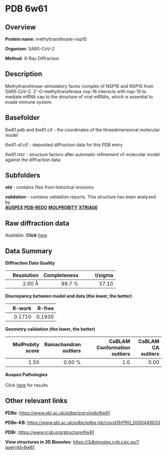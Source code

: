 # PDB 6w61

## Overview

**Protein name**: methyltransferase-nsp10

**Organism**: SARS-CoV-2

**Method**: X-Ray Diffraction

## Description

Methyltransferase-stimulatory factor complex of NSP16 and NSP10 from SARS CoV-2. 2'-O-methyltransferase nsp-16 interacts with nsp-10 to mediate mRNA cap to the structure of viral mRNAs, which is essential to evade immune system.

## Basefolder

6w61.pdb and 6w61.cif - the coordinates of the threedimensional molecular model

6w61-sf.cif - deposited diffraction data for this PDB entry

6w61.mtz - structure factors after automatic refinement of molecular model against the diffraction data

## Subfolders



**old** - contains files from historical revisions

**validation** - contains validation reports. This structure has been analyzed by <br>[**AUSPEX**](https://github.com/thorn-lab/coronavirus_structural_task_force/tree/master/pdb/methyltransferase-nsp10/SARS-CoV-2/6w61/validation/auspex) [**PDB-REDO**](https://github.com/thorn-lab/coronavirus_structural_task_force/tree/master/pdb/methyltransferase-nsp10/SARS-CoV-2/6w61/validation/pdb-redo) [**MOLPROBITY**](https://github.com/thorn-lab/coronavirus_structural_task_force/tree/master/pdb/methyltransferase-nsp10/SARS-CoV-2/6w61/validation/molprobity) [**XTRIAGE**](https://github.com/thorn-lab/coronavirus_structural_task_force/blob/master/pdb/methyltransferase-nsp10/SARS-CoV-2/6w61/validation/Xtriage_output.log)   



## Raw diffraction data

Available. **Click** [here](https://doi.org/10.18430/m36w61) 

## Data Summary
**Diffraction Data Quality**

|   | Resolution | Completeness| I/sigma |
|---|-------------:|----------------:|--------------:|
|   |2.00 Å|99.7  %|<img width=50/>37.10|

**Discrepancy between model and data (the lower, the better)**

|   | **R-work**| **R-free**   
|---|-------------:|----------------:|           
||  0.1710|  0.1930|

**Geometry validation (the lower, the better)**

|   |**MolProbity<br>score**| **Ramachandran<br>outliers** | **CaBLAM<br>Conformation outliers** | **CaBLAM<br>CA outliers** |
|---|-------------:|----------------:|----------------:|---------------:|
||  1.50|  0.00 %|1.0|0.00|

**Auspex Pathologies**<br> <br>Click [here](https://github.com/thorn-lab/coronavirus_structural_task_force/blob/master/pdb/methyltransferase-nsp10/SARS-CoV-2/6w61/validation/auspex/6w61_auspex_comments.txt)  for results

 



## Other relevant links 
**PDBe**:  https://www.ebi.ac.uk/pdbe/entry/pdb/6w61

**PDBe-KB**: https://www.ebi.ac.uk/pdbe/pdbe-kb/covid19/PRO_0000449633 
 
**PDBr**: https://www.rcsb.org/structure/6w61 

**View structures in 3D Bionotes**: https://3dbionotes.cnb.csic.es/?queryId=6w61

